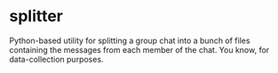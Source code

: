 # splitter
Python-based utility for splitting a group chat into a bunch of files containing the messages from each member of the chat.  You know, for data-collection purposes.
